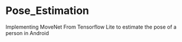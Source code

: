 # Pose_Estimation
Implementing MoveNet From Tensorflow Lite to estimate the pose of a person in Android
